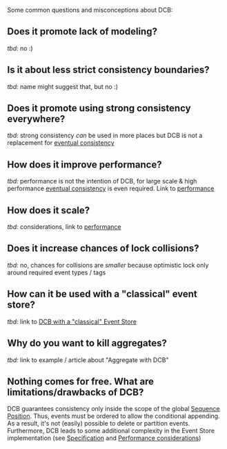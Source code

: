 Some common questions and misconceptions about DCB:

## Does it promote lack of modeling?

*tbd:* no :)

## Is it about less strict consistency boundaries?

*tbd:* name might suggest that, but no :)

## Does it promote using strong consistency everywhere?

*tbd:* strong consistency _can_ be used in more places but DCB is not a replacement for [eventual consistency](glossary.md#eventual-consistency) 

## How does it improve performance?

*tbd:* performance is not the intention of DCB, for large scale & high performance [eventual consistency](glossary.md#eventual-consistency) is even required. Link to [performance](advanced/performance.md)

## How does it scale?

*tbd:* considerations, link to [performance](advanced/performance.md)

## Does it increase chances of lock collisions?

*tbd:* no, chances for collisions are _smaller_ because optimistic lock only around required event types / tags

## How can it be used with a "classical" event store?

*tbd:* link to [DCB with a "classical" Event Store](advanced/dcb-with-a-classical-event-store.md)

## Why do you want to kill aggregates?

*tbd:* link to example / article about "Aggregate with DCB"

## Nothing comes for free. What are limitations/drawbacks of DCB?

DCB guarantees consistency only inside the scope of the global [Sequence Position](libraries/specification.md#sequenceposition). Thus, events must be ordered to allow the conditional appending.
As a result, it's not (easily) possible to delete or partition events.
Furthermore, DCB leads to some additional complexity in the Event Store implementation (see [Specification](libraries/specification.md) and [Performance considerations](advanced/performance.md))